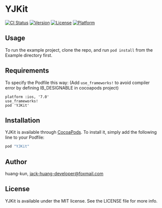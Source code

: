 # YJKit

[![CI Status](http://img.shields.io/travis/huang-kun/YJKit.svg?style=flat)](https://travis-ci.org/huang-kun/YJKit)
[![Version](https://img.shields.io/cocoapods/v/YJKit.svg?style=flat)](http://cocoapods.org/pods/YJKit)
[![License](https://img.shields.io/cocoapods/l/YJKit.svg?style=flat)](http://cocoapods.org/pods/YJKit)
[![Platform](https://img.shields.io/cocoapods/p/YJKit.svg?style=flat)](http://cocoapods.org/pods/YJKit)

## Usage

To run the example project, clone the repo, and run `pod install` from the Example directory first.

## Requirements

To specify the Podfile this way: (Add `use_frameworks!` to avoid compiler error by defining IB_DESIGNABLE in cocoapods project)

```
platform :ios, '7.0'
use_frameworks!
pod 'YJKit'
```

## Installation

YJKit is available through [CocoaPods](http://cocoapods.org). To install
it, simply add the following line to your Podfile:

```ruby
pod "YJKit"
```

## Author

huang-kun, jack-huang-developer@foxmail.com

## License

YJKit is available under the MIT license. See the LICENSE file for more info.


